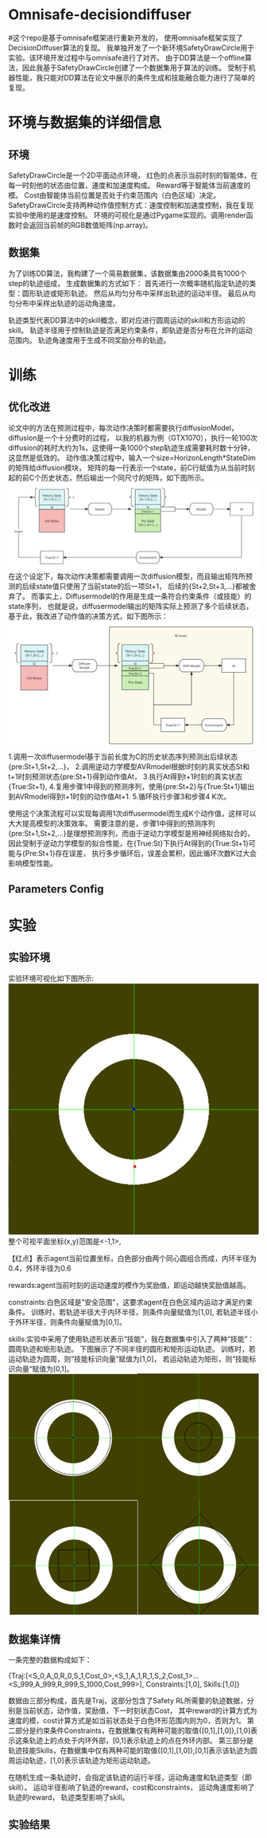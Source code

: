 # Omnisafe-decisiondiffuser

#这个repo是基于omnisafe框架进行重新开发的，
使用omnisafe框架实现了DecisionDiffuser算法的复现。
我单独开发了一个新环境SafetyDrawCircle用于实验。该环境开发过程中与omnisafe进行了对齐。
由于DD算法是一个offline算法，因此我基于SafetyDrawCircle创建了一个数据集用于算法的训练。
受制于机器性能，我只能对DD算法在论文中展示的条件生成和技能融合能力进行了简单的复现。

# 环境与数据集的详细信息

## 环境

SafetyDrawCircle是一个2D平面动点环境，
红色的点表示当前时刻的智能体，在每一时刻他的状态由位置，速度和加速度构成。
Reward等于智能体当前速度的模。
Cost由智能体当前位置是否处于约束范围内（白色区域）决定。
SafetyDrawCircle支持两种动作值控制方式：速度控制和加速度控制，我在复现实验中使用的是速度控制。
环境的可视化是通过Pygame实现的。调用render函数时会返回当前帧的RGB数值矩阵(np.array)。

## 数据集

为了训练DD算法，我构建了一个简易数据集，该数据集由2000条具有1000个step的轨迹组成，
生成数据集的方式如下：
首先进行一次概率随机指定轨迹的类型：圆形轨迹或矩形轨迹。
然后从均匀分布中采样出轨迹的运动半径。
最后从均匀分布中采样出轨迹的运动角速度。

轨迹类型代表DD算法中的skill概念，即对应进行圆周运动的skill和方形运动的skill。
轨迹半径用于控制轨迹是否满足约束条件，即轨迹是否分布在允许的运动范围内。
轨迹角速度用于生成不同奖励分布的轨迹。

# 训练

## 优化改进

论文中的方法在预测过程中，每次动作决策时都需要执行diffusionModel，diffusion是一个十分费时的过程，
以我的机器为例（GTX1070），执行一轮100次diffusion的耗时大约为1s，这使得一条1000个step轨迹生成需要耗时数十分钟，
这显然是低效的。
动作值决策过程中，输入一个size=HorizonLength*StateDim的矩阵给diffusion模块，
矩阵的每一行表示一个state，前C行赋值为从当前时刻起的前C个历史状态，然后输出一个同尺寸的矩阵，如下图所示。
![origin.png](origin.png)
在这个设定下，每次动作决策都需要调用一次diffusion模型，而且输出矩阵所预测的后续state值只使用了当前state的后一项St+1，
后续的{St+2,St+3,...}都被舍弃了。
而事实上，Diffusermodel的作用是生成一条符合约束条件（或技能）的state序列，
也就是说，diffusermodel输出的矩阵实际上预测了多个后续状态，
基于此，我改进了动作值的决策方式，如下图所示：
![new.png](new.png)
1.调用一次diffusermodel基于当前长度为C的历史状态序列预测出后续状态{pre:St+1,St+2,...}，
2.调用逆动力学模型AVRmodel根据t时刻的真实状态St和t+1时刻预测状态{pre:St+1}得到动作值At，
3.执行At得到t+1时刻的真实状态{True:St+1},
4.复用步骤1中得到的预测序列，使用{pre:St+2}与{True:St+1}输出到AVRmodel得到t+1时刻的动作值At+1.
5.循环执行步骤3和步骤4 K次。

使用这个决策流程可以实现每调用1次diffusermodel而生成K个动作值，这样可以大大提高模型的决策效率。
需要注意的是，步骤1中得到的预测序列{pre:St+1,St+2,...}是理想预测序列，而由于逆动力学模型是用神经网络拟合的，
因此受制于逆动力学模型的拟合性能，在{True:St}下执行At得到的{True:St+1}可能与{Pre:St+1}存在误差，
执行多步循环后，误差会累积，因此循环次数K过大会影响模型性能。

## Parameters Config

# 实验

## 实验环境

实验环境可视化如下图所示:
![Screenshot 2024-03-20 214011.png](Screenshot%202024-03-20%20214011.png)
整个可视平面坐标(x,y)范围是<-1,1>,

【红点】表示agent当前位置坐标，白色部分由两个同心圆组合而成，内环半径为0.4，外环半径为0.6

rewards:agent当前时刻的运动速度的模作为奖励值，即运动越快奖励值越高。

constraints:白色区域是”安全范围"，这要求agent在白色区域内运动才满足约束条件。
训练时，若轨迹半径大于内环半径，则条件向量赋值为[1,0],
若轨迹半径小于外环半径，则条件向量赋值为[0,1]。

skills:实验中采用了使用轨迹形状表示“技能”，我在数据集中引入了两种“技能”：圆周轨迹和矩形轨迹。
下图展示了不同半径的圆形和矩形运动轨迹。
训练时，若运动轨迹为圆周，则“技能标识向量”赋值为[1,0]，
若运动轨迹为矩形，则“技能标识向量“赋值为[0,1]。
![skills.png](skills.png)

## 数据集详情

一条完整的数据构成如下：

{Traj:[<S_0,A_0,R_0,S_1,Cost_0>,<S_1,A_1,R_1,S_2,Cost_1>...<S_999,A_999,R_999,S_1000,Cost_999>],
Constraints:[1,0],
Skills:[1,0]}

数据由三部分构成，首先是Traj，这部分包含了Safety RL所需要的轨迹数据，分别是当前状态，动作值，奖励值，下一时刻状态Cost，
其中reward的计算方式为速度的模，cost计算方式是如当前状态处于白色环形范围内则为0，否则为1。
第二部分是约束条件Constraints，在数据集仅有两种可能的取值{[0,1],[1,0]},[1,0]表示这条轨迹上的点处于内环外部，[0,1]表示轨迹上的点在外环内部。
第三部分是轨迹技能Skills，在数据集中仅有两种可能的取值{[0,1],[1,0]},[0,1]表示该轨迹为圆周运动轨迹，[1,0]表示该轨迹为矩形运动轨迹。

在随机生成一条轨迹时，会指定该轨迹的运行半径，运动角速度和轨迹类型（即skill）。
运动半径影响了轨迹的reward，cost和constraints，
运动角速度影响了轨迹的reward，
轨迹类型影响了skill。

## 实验结果



